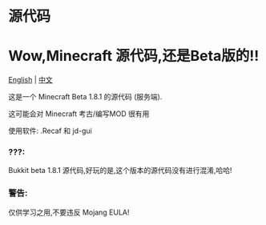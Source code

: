 # 源代码
Wow,Minecraft 源代码,还是Beta版的!!
==========
[English](./README.md) | [中文](./README.zh-CN.md)

这是一个 Minecraft Beta 1.8.1 的源代码 (服务端).

这可能会对 Minecraft 考古/编写MOD 很有用

使用软件: .Recaf 和 jd-gui

### ???:
Bukkit beta 1.8.1 源代码,好玩的是,这个版本的源代码没有进行混淆,哈哈!
### 警告:
仅供学习之用,不要违反 Mojang EULA!
